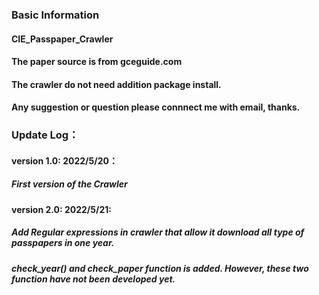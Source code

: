 ### Basic Information
#### CIE_Passpaper_Crawler
#### The paper source is from gceguide.com
#### The crawler do not need addition package install.

#### Any suggestion or question please connnect me with email, thanks.

### Update Log：
#### version 1.0: 2022/5/20：
##### First version of the Crawler
#### version 2.0: 2022/5/21: 
##### Add Regular expressions in crawler that allow it download all type of passpapers in one year. 
##### check_year() and check_paper function is added. However, these two function have not been developed yet.
